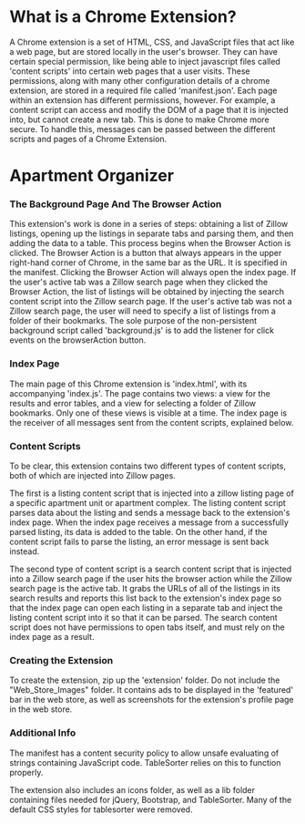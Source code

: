 # What is a Chrome Extension?

A Chrome extension is a set of HTML, CSS, and JavaScript files that act like a web page, but are stored locally in the user's browser.  They can have certain special permission, like being able to inject javascript files called 'content scripts' into certain web pages that a user visits.  These permissions, along with many other configuration details of a chrome extension, are stored in a required file called 'manifest.json'.  Each page within an extension has different permissions, however.  For example, a content script can access and modify the DOM of a page that it is injected into, but cannot create a new tab.  This is done to make Chrome more secure.  To handle this, messages can be passed between the different scripts and pages of a Chrome Extension.

# Apartment Organizer

### The Background Page And The Browser Action

This extension's work is done in a series of steps: obtaining a list of Zillow listings, opening up the listings in separate tabs and parsing them, and then adding the data to a table.  This process begins when the Browser Action is clicked.  The Browser Action is a button that always appears in the upper right-hand corner of Chrome, in the same bar as the URL.  It is specified in the manifest.  Clicking the Browser Action will always open the index page.  If the user's active tab was a Zillow search page when they clicked the Browser Action, the list of listings will be obtained by injecting the search content script into the Zillow search page.  If the user's active tab was not a Zillow search page, the user will need to specify a list of listings from a folder of their bookmarks.  The sole purpose of the non-persistent background script called 'background.js' is to add the listener for click events on the browserAction button. 

### Index Page

The main page of this Chrome extension is 'index.html', with its accompanying 'index.js'.  The page contains two views: a view for the results and error tables, and a view for selecting a folder of Zillow bookmarks.  Only one of these views is visible at a time.  The index page is the receiver of all messages sent from the content scripts, explained below.

### Content Scripts

To be clear, this extension contains two different types of content scripts, both of which are injected into Zillow pages.  

The first is a listing content script that is injected into a zillow listing page of a specific apartment unit or apartment complex.  The listing content script parses data about the listing and sends a message back to the extension's index page. When the index page receives a message from a successfully parsed listing, its data is added to the table.  On the other hand, if the content script fails to parse the listing, an error message is sent back instead.  

The second type of content script is a search content script that is injected into a Zillow search page if the user hits the browser action while the Zillow search page is the active tab.  It grabs the URLs of all of the listings in its search results and reports this list back to the extension's index page so that the index page can open each listing in a separate tab and inject the listing content script into it so that it can be parsed.  The search content script does not have permissions to open tabs itself, and must rely on the index page as a result.

### Creating the Extension

To create the extension, zip up the 'extension' folder.  Do not include the "Web_Store_Images" folder.  It contains ads to be displayed in the 'featured' bar in the web store, as well as screenshots for the extension's profile page in the web store.

### Additional Info

The manifest has a content security policy to allow unsafe evaluating of strings containing JavaScript code.  TableSorter relies on this to function properly.

The extension also includes an icons folder, as well as a lib folder containing files needed for jQuery, Bootstrap, and TableSorter.  Many of the default CSS styles for tablesorter were removed.
